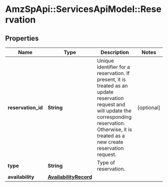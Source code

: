 # AmzSpApi::ServicesApiModel::Reservation

## Properties
Name | Type | Description | Notes
------------ | ------------- | ------------- | -------------
**reservation_id** | **String** | Unique identifier for a reservation. If present, it is treated as an update reservation request and will update the corresponding reservation. Otherwise, it is treated as a new create reservation request. | [optional] 
**type** | **String** | Type of reservation. | 
**availability** | [**AvailabilityRecord**](AvailabilityRecord.md) |  | 

